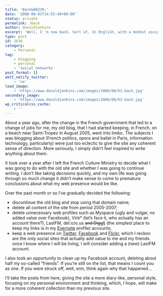 ```yaml
---
title: 'Back&#8230;'
date: '2008-08-03T14:55:40+00:00'
status: private
permalink: /back
author: donaldjenkins
excerpt: 'Well, I''m now back. Sort of. In English, with a modest assignment of keeping tabs on anything new in my own life and in the world around me.'
type: post
id: 2636
category:
    - Personal
tag:
    - blogging
    - personal
    - 'social networks'
post_format: []
aktt_notify_twitter:
    - 'no'
lead_image:
    - 'https://www.donaldjenkins.com/images/2008/08/h1-back.jpg'
secondary_image:
    - 'https://www.donaldjenkins.com/images/2008/08/h2-back.jpg'
wp_criticalcss_cache:
    - ''
---
```

About a year ago, after the change in the French government that led to a change of jobs for me, my old blog, that I had started keeping, in French, on a beach near Saint-Tropez in August 2005, went into limbo. The subjects I was blogging about (French politics, opera and ballet in Paris, information technology, particularly) were just too eclectic to give the site any coherent sense of direction. More seriously, I simply didn’t feel inspired to write anything about them.

It took over a year after I left the French Culture Ministry to decide what I was going to do with the old site and whether I was going to continue writing. I don’t like taking decisions quickly, and my own life was going through so much change it didn’t make sense to come to premature conclusions about what my web presence would be like.

Over the past month or so I’ve gradually decided the following:

- discontinue the old blog and stop using that domain name;
- delete all content of the site from period 2005-2007;
- delete unnecessary web profiles such as Myspace (ugly and vulgar, no added value over Facebook), Virb° (let’s face it, who actually has an account there?), LastFM, del.icio.us <del datetime="2008-08-15T16:05:36+00:00">and Digg</del>[§](#bfn-footnotes-140) (the simplest place to keep my links is in my [Evernote](http://evernote.com) profile) accounts;
- keep a web presence on [Twitter](http://twitter.com/donaldjenkins), [Facebook](http://www.facebook.com/profile.php?id=706186626) and [Flickr](http://www.flickr.com/people/astorg/), which I reckon are the only social sites that actually add value to me and my friends. once I know where I will be living, I will consider adding a (new) LastFM account.

I also took an opportunity to clean up my Facebook account, deleting about half my so-called “friends”. If you’re still on the list, that means I count you as one. If you were struck off, well, erm, think again why that happened…

I’ll take the posts from here, giving the site a more diary-like, personal style, focusing on my personal environment and thinking, which, I hope, will make for a more coherent collection than my previous site.

<div class="bfn-footnotes" data-container="" data-post-id="140" id="bfn-footnotes-140" style="display: none;">### References


</div>